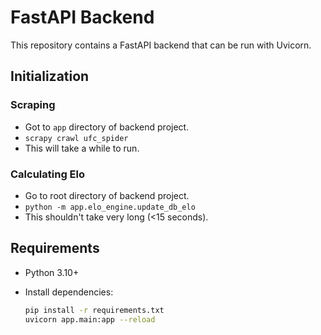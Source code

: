 # FastAPI Backend

This repository contains a FastAPI backend that can be run with Uvicorn.

## Initialization

### Scraping

- Got to `app` directory of backend project.
- `scrapy crawl ufc_spider`
- This will take a while to run.

### Calculating Elo

- Go to root directory of backend project.
- `python -m app.elo_engine.update_db_elo`
- This shouldn't take very long (<15 seconds).

## Requirements

- Python 3.10+
- Install dependencies:  

    ```bash
    pip install -r requirements.txt
    uvicorn app.main:app --reload
    ```
